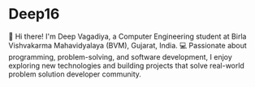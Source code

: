 # Deep16
👋 Hi there! I'm Deep Vagadiya, a Computer Engineering student at Birla Vishvakarma Mahavidyalaya (BVM), Gujarat, India.  💻 Passionate about programming, problem-solving, and software development, I enjoy exploring new technologies and building projects that solve real-world problem solution developer community. 
